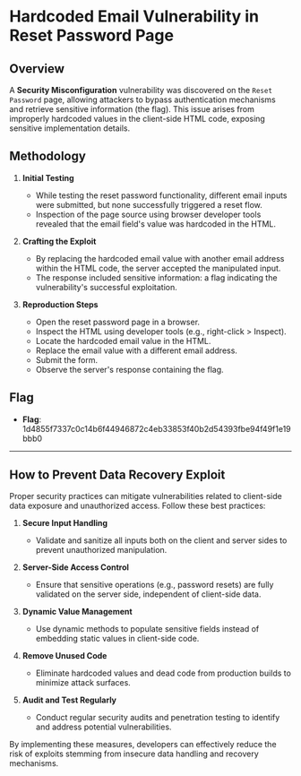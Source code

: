 # Hardcoded Email Vulnerability in Reset Password Page

## Overview

A **Security Misconfiguration** vulnerability was discovered on the `Reset Password` page, allowing attackers to bypass authentication mechanisms and retrieve sensitive information (the flag). This issue arises from improperly hardcoded values in the client-side HTML code, exposing sensitive implementation details.

## Methodology

1. **Initial Testing**

   - While testing the reset password functionality, different email inputs were submitted, but none successfully triggered a reset flow.
   - Inspection of the page source using browser developer tools revealed that the email field's value was hardcoded in the HTML.

2. **Crafting the Exploit**

   - By replacing the hardcoded email value with another email address within the HTML code, the server accepted the manipulated input.
   - The response included sensitive information: a flag indicating the vulnerability's successful exploitation.

3. **Reproduction Steps**

   - Open the reset password page in a browser.
   - Inspect the HTML using developer tools (e.g., right-click > Inspect).
   - Locate the hardcoded email value in the HTML.
   - Replace the email value with a different email address.
   - Submit the form.
   - Observe the server's response containing the flag.

## Flag

- **Flag**: 1d4855f7337c0c14b6f44946872c4eb33853f40b2d54393fbe94f49f1e19bbb0

---

## How to Prevent Data Recovery Exploit

Proper security practices can mitigate vulnerabilities related to client-side data exposure and unauthorized access. Follow these best practices:

1. **Secure Input Handling**

   - Validate and sanitize all inputs both on the client and server sides to prevent unauthorized manipulation.

2. **Server-Side Access Control**

   - Ensure that sensitive operations (e.g., password resets) are fully validated on the server side, independent of client-side data.

3. **Dynamic Value Management**

   - Use dynamic methods to populate sensitive fields instead of embedding static values in client-side code.

4. **Remove Unused Code**

   - Eliminate hardcoded values and dead code from production builds to minimize attack surfaces.

5. **Audit and Test Regularly**

   - Conduct regular security audits and penetration testing to identify and address potential vulnerabilities.

By implementing these measures, developers can effectively reduce the risk of exploits stemming from insecure data handling and recovery mechanisms.
